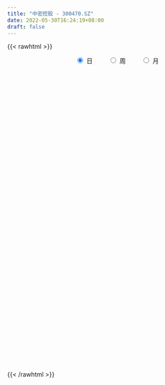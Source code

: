 ```yaml
---
title: "中密控股 - 300470.SZ"
date: 2022-05-30T16:24:19+08:00
draft: false
---
```

{{< rawhtml >}}
    <div style="text-align: center">
        <label style="padding: 1rem;"><input style="margin-right: .5rem" type="radio" name="period" value="D" checked onclick="period_change(this)">日</label>
        <label style="padding: 1rem;"><input style="margin-right: .5rem" type="radio" name="period" value="W" onclick="period_change(this)">周</label>
        <label style="padding: 1rem;"><input style="margin-right: .5rem" type="radio" name="period" value="M" onclick="period_change(this)">月</label>
    </div>
    <div id="chart" style="height: 700px;"></div> 
    <script type="text/javascript">
        const D_v = [12319.46,14598.3,10183.45,24547.43,30588.15,18350.4,11321.62,14490.49,23650.92,27905.91,30215.12,14497.65,23810.6,19532.79,20720.64,34746.2,22922.04,17080.96,23170.77,22112.84,19622.31,13923.67,10947.63,17151.89,14185.9,16342.22,10593.71,14674.34,13681.4,20448.55,8442.31,12144.27,14300.8,35880.28,27716.44,18515.0,17283.61,24173.69,13835.55,12629.35,22469.65,9393.94,11647.26,6143.04,22850.22,35530.58,28514.52,20874.01,24021.43,22826.51,31350.56,28587.39,36144.38,28325.73,22266.56,21467.06,19416.18,18096.39,31897.57,23151.47,21226.84,24908.18,19776.18,21570.26,17331.11,17395.65,20206.83,42809.29,42191.13,25029.78,32505.78,47448.92,35605.93,22120.34,27776.1,19545.5,19982.6,19398.94,26091.52,18671.44,25323.54,21518.7,10899.8,11249.0,14504.36,14903.75,19197.18,15270.56,21977.15,17904.32,20474.74,13486.64,13713.52,23457.66,14826.68,11555.33,14758.11,12384.44,11264.0,14118.76,10023.57,14765.01,19841.41,15738.3,11723.0,15095.4,10481.08,15374.7,28558.12,20412.26,17352.24,15369.0,22037.2,10933.09,51754.44,34449.0,16424.12,11173.49,17825.61,26161.66,20209.82,14142.88,12334.73,16222.95,10168.12,15781.98,19141.0,17442.54,15294.14,10669.04,15664.2,16181.8,15978.65,19242.86,20154.52,28816.16,24057.39,17959.32,19216.15,10236.22,19992.71,20065.0,19559.34,25094.68,13454.42,24221.76,25690.49,27013.53,34552.49,18154.1,17925.48,24129.65,16288.1,20753.15,28734.76,17450.78,22277.5,41669.79,28882.84,26936.43,24137.77,13737.53,18011.1,13652.67,14226.07,10983.0,15457.16,12408.0,18498.0,12738.73,12116.13,20672.35,13101.34,13758.3,10304.0,10460.0,13214.2,9187.03,16750.39,18536.43,13256.88,8964.35,11784.54,12631.34,6885.0,17981.79,15974.29,17263.45,16631.16,12585.49,9323.19,11184.19,7085.4,9756.0,11511.1,14222.45,14583.64,21564.84,13351.29,13529.13,16743.8,18393.61,17709.33,9155.39,9918.2,8219.85,12765.25,10308.0,8610.09,4632.0,4487.0,4777.62,11741.55,8438.21,10384.89,10762.08,6473.31,12900.51,17302.22,7329.67,10870.36,7369.56,5544.0,11772.99,11096.68,20983.53,17051.2,22080.9,19260.42,18640.77,14034.05,12787.53,18312.67,10666.44,6706.84,9614.95,11458.7,7959.83,6663.16,14801.4,4484.0,6543.46,9180.67,13605.36,12327.09,15031.97,9883.1,6765.18,7122.99,9831.44]
const D_histogram = [0.0,-0.0177796011,-0.0285891279,0.0418193024,0.179666878,0.2219538926,0.2302066975,0.160272314,0.1062420712,0.1187601867,0.1510985225,0.1391986369,0.1233753049,0.1475629438,0.094245713,0.1448058871,0.1952589306,0.2127074389,0.2709430234,0.2297618204,0.2327045816,0.1533756666,0.0713829987,0.0902949833,0.0707484126,-0.0019639245,-0.0748272316,-0.1457095324,-0.1947097153,-0.2646345789,-0.3191551822,-0.3081047298,-0.3298611501,-0.1424588949,-0.0900062859,-0.0985167684,-0.0494787433,0.0459352219,0.0593729527,0.0499459422,-0.0410786263,-0.1081822483,-0.1699301419,-0.1851299854,-0.1010125863,-0.2160095938,-0.2374123472,-0.2182724328,-0.2029449672,-0.2445930234,-0.2317812964,-0.2934685965,-0.1713951123,-0.0448135468,-0.0125609617,0.0259144882,0.0655761215,0.1535304198,0.2897673473,0.3897524374,0.3294214825,0.3005692241,0.235476907,0.1639472799,0.1772745734,0.1124978232,0.1340088346,0.3332528884,0.521011405,0.5399312207,0.5509975213,0.5923196872,0.4825253482,0.4058380306,0.2304667269,0.088064032,-0.0557664342,-0.0696567748,-0.0497176702,-0.1033188146,-0.2414496989,-0.3456369215,-0.4057068791,-0.458940224,-0.4389578981,-0.4816224692,-0.5595804628,-0.4947534463,-0.5341552394,-0.5832721917,-0.6224488745,-0.5957632513,-0.6120767665,-0.6148004821,-0.539177438,-0.4344143224,-0.4211876574,-0.4018881709,-0.3693054344,-0.3222433903,-0.2174226545,-0.073741096,0.0971445456,0.1718788677,0.2203285604,0.3054211145,0.3847113598,0.410659105,0.462141563,0.3790959478,0.3454081289,0.251099924,0.243144728,0.2521625286,0.385643012,0.405463196,0.4012197681,0.3722672479,0.3846563582,0.4590838558,0.4678922999,0.3817133337,0.3513266526,0.334365488,0.2889319779,0.2950224419,0.3049738515,0.2459290302,0.1755295385,0.1159816125,0.0699215525,0.0256361318,-0.0369719,-0.1625810975,-0.2396745751,-0.3934526169,-0.553789992,-0.5483889445,-0.4483503333,-0.3602255859,-0.2897486016,-0.3118627443,-0.3550414383,-0.2513588222,-0.207907502,-0.1587013766,-0.0366302212,0.0935249841,0.2472380675,0.3043489343,0.3514688988,0.3290669801,0.299252319,0.2503561326,0.2533957562,0.1689118257,0.0585025192,0.1870252539,0.2201024346,0.197502339,0.0801126114,0.0694640855,0.0048652064,-0.0091249847,0.0042541429,-0.0271881801,-0.0345975396,-0.0985901978,-0.2627537636,-0.3215919365,-0.399303379,-0.511940138,-0.6362051053,-0.6391788086,-0.5447333175,-0.4848342299,-0.3931017649,-0.3140475135,-0.2993367584,-0.2695228057,-0.2362964742,-0.1561858235,-0.046065307,0.0491173326,0.0979267889,0.0976577957,0.1787379888,0.2085075124,0.3087416727,0.3814513834,0.355008961,0.3078402256,0.2322209024,0.174751122,0.052137588,-0.0896817776,-0.1695298074,-0.2570173773,-0.2560528492,-0.3063289009,-0.4498436565,-0.5117856725,-0.4620263658,-0.3891207887,-0.31102429,-0.2343356357,-0.0854342421,0.0002858535,0.0189365359,0.0072920826,0.0180963312,0.0595941388,0.0216541914,0.0290375078,0.0203411518,-0.0446110101,-0.0506955616,-0.1694200376,-0.2174798896,-0.2667348913,-0.196124517,-0.1410695515,-0.0893944884,-0.083824508,-0.0932133488,-0.1087207518,-0.1467859066,-0.2177196591,-0.2839802911,-0.1855615319,-0.1118293534,0.0149334337,0.1956972233,0.2612633179,0.301647305,0.3649246059,0.4001115565,0.4487588883,0.4792955814,0.4147392485,0.3721532274,0.3479128723,0.2852330265,0.298098579,0.335900834,0.2583121841,0.226749125,0.2034737893,0.1899784717,0.2154345359]
const D_fast = [0.0,-0.0222245014,-0.0401813102,0.0406819457,0.2234462408,0.3212217286,0.3870262078,0.3571599029,0.3296901779,0.37189834,0.4420113065,0.4649110801,0.4799315743,0.5410099491,0.5112541466,0.5980157925,0.6972835687,0.7679089367,0.8938802771,0.9101395292,0.9712584358,0.9302734374,0.8661265191,0.9076122496,0.9057527821,0.8325494638,0.7409793488,0.633669665,0.5359920533,0.3999085449,0.2655991461,0.199623416,0.0954017082,0.2471892396,0.2771402772,0.2440006026,0.2806689418,0.3875667126,0.4158476815,0.4189071565,0.3176129315,0.2234637474,0.1192333183,0.0577509785,0.116615231,-0.0523841749,-0.1331400152,-0.1685682089,-0.2039769852,-0.3067732972,-0.3519068944,-0.4869613435,-0.4077366374,-0.2923584586,-0.2632461139,-0.218292042,-0.1622363783,-0.0358994751,0.1727792892,0.3702024888,0.3922269045,0.4385169521,0.4322938617,0.4017510546,0.4593969914,0.422744697,0.477757917,0.760315193,1.0783265608,1.2322291816,1.3810448626,1.5704469503,1.5812839484,1.6060561384,1.4883015164,1.3679148295,1.2101427548,1.1788382205,1.1863479075,1.1069170595,0.9084237504,0.7178272975,0.5563306202,0.3883622192,0.2986050706,0.1355348822,-0.0823182271,-0.1411795722,-0.3141201751,-0.5090551754,-0.7038440768,-0.8260992664,-0.9954319732,-1.1518558093,-1.2110271247,-1.2148675897,-1.3069378391,-1.3881103953,-1.4478540174,-1.4813528209,-1.4308877487,-1.3056414642,-1.1104696862,-0.9927656472,-0.8892338144,-0.7277859817,-0.5523178964,-0.423705375,-0.2566875263,-0.2449591545,-0.1922949412,-0.2238281651,-0.170997179,-0.0989387464,0.13095249,0.2521384731,0.3481999872,0.412314279,0.5208674788,0.7100659404,0.8358474595,0.8450968267,0.9025418087,0.9691720161,0.9959715004,1.075817575,1.1620124474,1.1644498836,1.1379327766,1.1073802537,1.0788005819,1.0409241942,0.9690731873,0.8028187155,0.665806594,0.4136653981,0.114880525,-0.0168156637,-0.0288646358,-0.0307962848,-0.032756451,-0.1328362798,-0.2647753333,-0.2239324228,-0.232457978,-0.2229271968,-0.1100135967,0.0435228546,0.2590454548,0.3922435552,0.5272307444,0.5870955707,0.6320939894,0.6457868361,0.7121753987,0.6699194248,0.574135748,0.7494147961,0.8375175855,0.8642930747,0.7669314999,0.7736489954,0.7102664179,0.6939949806,0.7084376439,0.6701982759,0.6541395315,0.5654993239,0.3356473172,0.1964111601,0.0188738728,-0.2217479206,-0.5050641642,-0.6678325697,-0.709570408,-0.7708798778,-0.7774228541,-0.7768804811,-0.8370039155,-0.8745706643,-0.9004184513,-0.8593542565,-0.7607500668,-0.653288094,-0.5799969405,-0.5558514847,-0.4300867945,-0.3481903928,-0.1707708143,-0.0026982578,0.0596115601,0.0894028811,0.0718387835,0.0580567836,-0.0515223535,-0.2157621634,-0.3379926451,-0.4897345592,-0.5527832435,-0.6796415204,-0.9356171901,-1.1255056243,-1.1912529089,-1.215627529,-1.2152871028,-1.1971823574,-1.0696395244,-0.9838479655,-0.960463149,-0.9702845817,-0.9549562503,-0.898559908,-0.9310863076,-0.9164436142,-0.9200546823,-0.9961595967,-1.0149180386,-1.175997524,-1.2784273484,-1.394366073,-1.3727868278,-1.3529992503,-1.3236728092,-1.3390589558,-1.3717511339,-1.4144387248,-1.4892003562,-1.6145640235,-1.7518197283,-1.699791352,-1.6540165119,-1.5235203663,-1.2938322709,-1.1629503469,-1.0471545336,-0.8926460811,-0.7574312414,-0.5965941876,-0.4462335991,-0.4071051198,-0.3566528341,-0.2939149712,-0.2852865603,-0.1978963631,-0.0761188996,-0.0891295035,-0.0640052813,-0.0364121696,-0.0024128694,0.0769018288]
const D_slow = [0.0,-0.0044449003,-0.0115921823,-0.0011373567,0.0437793628,0.099267836,0.1568195103,0.1968875888,0.2234481066,0.2531381533,0.290912784,0.3257124432,0.3565562694,0.3934470054,0.4170084336,0.4532099054,0.502024638,0.5552014978,0.6229372536,0.6803777087,0.7385538541,0.7768977708,0.7947435205,0.8173172663,0.8350043695,0.8345133883,0.8158065804,0.7793791973,0.7307017685,0.6645431238,0.5847543282,0.5077281458,0.4252628583,0.3896481346,0.3671465631,0.342517371,0.3301476851,0.3416314906,0.3564747288,0.3689612143,0.3586915578,0.3316459957,0.2891634602,0.2428809639,0.2176278173,0.1636254188,0.104272332,0.0497042238,-0.001032018,-0.0621802738,-0.1201255979,-0.193492747,-0.2363415251,-0.2475449118,-0.2506851522,-0.2442065302,-0.2278124998,-0.1894298949,-0.116988058,-0.0195499487,0.062805422,0.137947728,0.1968169547,0.2378037747,0.282122418,0.3102468738,0.3437490825,0.4270623046,0.5573151558,0.692297961,0.8300473413,0.9781272631,1.0987586002,1.2002181078,1.2578347895,1.2798507975,1.265909189,1.2484949953,1.2360655777,1.2102358741,1.1498734494,1.063464219,0.9620374992,0.8473024432,0.7375629687,0.6171573514,0.4772622357,0.3535738741,0.2200350643,0.0742170163,-0.0813952023,-0.2303360151,-0.3833552067,-0.5370553272,-0.6718496867,-0.7804532673,-0.8857501817,-0.9862222244,-1.078548583,-1.1591094306,-1.2134650942,-1.2319003682,-1.2076142318,-1.1646445149,-1.1095623748,-1.0332070962,-0.9370292562,-0.83436448,-0.7188290892,-0.6240551023,-0.5377030701,-0.4749280891,-0.4141419071,-0.3511012749,-0.2546905219,-0.1533247229,-0.0530197809,0.0400470311,0.1362111206,0.2509820846,0.3679551595,0.463383493,0.5512151561,0.6348065281,0.7070395226,0.7807951331,0.8570385959,0.9185208535,0.9624032381,0.9913986412,1.0088790293,1.0152880623,1.0060450873,0.9653998129,0.9054811692,0.8071180149,0.6686705169,0.5315732808,0.4194856975,0.329429301,0.2569921506,0.1790264645,0.090266105,0.0274263994,-0.0245504761,-0.0642258202,-0.0733833755,-0.0500021295,0.0118073874,0.0878946209,0.1757618456,0.2580285906,0.3328416704,0.3954307035,0.4587796426,0.501007599,0.5156332288,0.5623895423,0.6174151509,0.6667907357,0.6868188885,0.7041849099,0.7054012115,0.7031199653,0.704183501,0.697386456,0.6887370711,0.6640895217,0.5984010808,0.5180030966,0.4181772519,0.2901922174,0.1311409411,-0.0286537611,-0.1648370905,-0.2860456479,-0.3843210892,-0.4628329676,-0.5376671571,-0.6050478586,-0.6641219771,-0.703168433,-0.7146847598,-0.7024054266,-0.6779237294,-0.6535092805,-0.6088247833,-0.5566979052,-0.479512487,-0.3841496411,-0.2953974009,-0.2184373445,-0.1603821189,-0.1166943384,-0.1036599414,-0.1260803858,-0.1684628377,-0.232717182,-0.2967303943,-0.3733126195,-0.4857735336,-0.6137199517,-0.7292265432,-0.8265067404,-0.9042628128,-0.9628467218,-0.9842052823,-0.9841338189,-0.9793996849,-0.9775766643,-0.9730525815,-0.9581540468,-0.952740499,-0.945481122,-0.9403958341,-0.9515485866,-0.964222477,-1.0065774864,-1.0609474588,-1.1276311816,-1.1766623109,-1.2119296988,-1.2342783208,-1.2552344478,-1.278537785,-1.305717973,-1.3424144496,-1.3968443644,-1.4678394372,-1.5142298201,-1.5421871585,-1.5384538001,-1.4895294942,-1.4242136648,-1.3488018385,-1.257570687,-1.1575427979,-1.0453530758,-0.9255291805,-0.8218443684,-0.7288060615,-0.6418278434,-0.5705195868,-0.4959949421,-0.4120197336,-0.3474416876,-0.2907544063,-0.239885959,-0.1923913411,-0.1385327071]
const D_data = [['2021-05-19', 36.8716, 36.6626, 36.0456, 37.1204],['2021-05-20', 36.3939, 36.384, 36.3243, 37.011],['2021-05-21', 36.7224, 36.374, 36.2447, 36.7821],['2021-05-24', 36.4835, 37.5583, 35.9262, 37.7773],['2021-05-25', 37.8867, 39.061, 37.4389, 39.1904],['2021-05-26', 39.3496, 38.5236, 38.2948, 39.3496],['2021-05-27', 38.1853, 38.4341, 38.1853, 38.9118],['2021-05-28', 38.3147, 37.4687, 37.2697, 38.7326],['2021-05-31', 37.1702, 37.4687, 37.1702, 37.9365],['2021-06-01', 37.419, 38.3147, 37.3792, 38.7724],['2021-06-02', 38.2151, 38.8322, 37.9564, 39.4094],['2021-06-03', 38.8122, 38.4938, 38.2549, 39.061],['2021-06-04', 38.2549, 38.5236, 37.628, 39.061],['2021-06-07', 38.5635, 39.2103, 38.1156, 39.2999],['2021-06-08', 39.2302, 38.3147, 38.0261, 39.3098],['2021-06-09', 38.3445, 39.7676, 38.1952, 39.897],['2021-06-10', 39.8074, 40.2453, 39.4193, 40.8524],['2021-06-11', 40.2354, 40.2553, 39.7179, 41.1609],['2021-06-15', 40.4344, 41.2505, 39.9766, 41.5988],['2021-06-16', 41.6286, 40.3448, 39.9269, 41.6386],['2021-06-17', 40.6932, 41.0813, 39.6383, 41.0813],['2021-06-18', 40.8026, 40.106, 39.9567, 41.0017],['2021-06-21', 39.8074, 39.8373, 39.7179, 40.3647],['2021-06-22', 40.4444, 41.1111, 40.0065, 41.4495],['2021-06-23', 41.2, 40.81, 40.62, 41.59],['2021-06-24', 40.77, 40.04, 39.48, 40.92],['2021-06-25', 40.09, 39.73, 39.03, 40.16],['2021-06-28', 39.91, 39.39, 39.2, 40.11],['2021-06-29', 39.39, 39.31, 39.02, 40.28],['2021-06-30', 39.19, 38.64, 37.62, 39.21],['2021-07-01', 38.88, 38.35, 37.99, 38.96],['2021-07-02', 38.04, 38.88, 38.04, 39.37],['2021-07-05', 38.61, 38.25, 38.13, 40.06],['2021-07-06', 38.25, 41.19, 38.25, 41.25],['2021-07-07', 41.0, 40.11, 39.46, 41.0],['2021-07-08', 40.01, 39.44, 39.3, 41.13],['2021-07-09', 39.56, 40.26, 38.7, 40.66],['2021-07-12', 40.7, 41.28, 39.71, 41.63],['2021-07-13', 41.3, 40.64, 40.62, 41.9],['2021-07-14', 40.3, 40.46, 39.89, 41.37],['2021-07-15', 40.86, 39.22, 38.48, 40.86],['2021-07-16', 39.5, 39.08, 38.71, 39.67],['2021-07-19', 38.78, 38.73, 38.5, 39.43],['2021-07-20', 38.57, 39.0, 38.25, 39.14],['2021-07-21', 38.57, 40.35, 38.57, 41.08],['2021-07-22', 40.35, 37.67, 37.5, 40.59],['2021-07-23', 37.76, 38.31, 37.31, 39.74],['2021-07-26', 38.38, 38.64, 38.08, 39.76],['2021-07-27', 38.44, 38.52, 38.44, 40.0],['2021-07-28', 38.28, 37.55, 36.93, 38.81],['2021-07-29', 37.67, 37.95, 37.67, 39.7],['2021-07-30', 37.9, 36.65, 35.45, 38.29],['2021-08-02', 36.65, 38.9, 36.64, 39.18],['2021-08-03', 38.99, 39.51, 38.53, 39.69],['2021-08-04', 39.67, 38.7, 38.68, 39.84],['2021-08-05', 38.7, 38.94, 38.3, 39.3],['2021-08-06', 39.2, 39.17, 38.5, 39.65],['2021-08-09', 39.17, 40.18, 38.58, 40.37],['2021-08-10', 39.96, 41.55, 39.96, 41.7],['2021-08-11', 41.56, 42.0, 41.12, 42.64],['2021-08-12', 41.5, 40.39, 40.3, 41.9],['2021-08-13', 40.58, 40.81, 39.9, 41.48],['2021-08-16', 40.79, 40.34, 39.5, 40.79],['2021-08-17', 40.29, 40.08, 39.95, 41.6],['2021-08-18', 39.8, 41.16, 39.2, 41.36],['2021-08-19', 40.91, 40.2, 40.2, 41.5],['2021-08-20', 40.2, 41.31, 39.55, 41.66],['2021-08-23', 41.39, 44.38, 41.39, 45.27],['2021-08-24', 44.09, 45.7, 43.55, 46.43],['2021-08-25', 45.5, 44.66, 44.0, 45.7],['2021-08-26', 44.6, 45.19, 43.6, 45.5],['2021-08-27', 45.05, 46.3, 43.79, 47.27],['2021-08-30', 46.5, 44.8, 44.24, 46.5],['2021-08-31', 45.0, 45.23, 44.4, 45.88],['2021-09-01', 45.09, 43.74, 42.88, 45.23],['2021-09-02', 44.0, 43.6, 43.35, 44.99],['2021-09-03', 43.72, 43.0, 42.83, 43.9],['2021-09-06', 43.23, 44.33, 43.17, 44.98],['2021-09-07', 44.6, 44.9, 44.28, 46.11],['2021-09-08', 44.65, 44.0, 43.76, 45.1],['2021-09-09', 44.21, 42.45, 41.9, 44.24],['2021-09-10', 43.48, 42.14, 41.38, 43.48],['2021-09-13', 42.02, 42.09, 41.5, 42.7],['2021-09-14', 42.12, 41.65, 41.4, 42.37],['2021-09-15', 41.3, 42.23, 40.84, 42.7],['2021-09-16', 42.06, 41.11, 41.06, 42.39],['2021-09-17', 41.2, 40.0, 39.68, 42.22],['2021-09-22', 39.93, 41.39, 39.6, 41.6],['2021-09-23', 41.6, 39.78, 39.77, 41.7],['2021-09-24', 39.69, 38.99, 38.68, 40.55],['2021-09-27', 39.6, 38.39, 38.08, 40.29],['2021-09-28', 38.3, 38.67, 38.1, 39.1],['2021-09-29', 38.6, 37.63, 37.5, 39.4],['2021-09-30', 37.82, 37.19, 36.83, 38.3],['2021-10-08', 37.03, 37.82, 37.03, 38.8],['2021-10-11', 37.82, 38.18, 37.4, 39.2],['2021-10-12', 38.35, 36.89, 36.4, 38.35],['2021-10-13', 36.99, 36.59, 36.05, 37.11],['2021-10-14', 36.6, 36.44, 36.17, 36.97],['2021-10-15', 36.6, 36.4, 36.25, 37.3],['2021-10-18', 36.43, 37.15, 36.43, 37.28],['2021-10-19', 37.15, 38.02, 36.9, 38.33],['2021-10-20', 38.3, 39.05, 37.67, 39.35],['2021-10-21', 38.72, 38.45, 38.01, 38.98],['2021-10-22', 38.27, 38.45, 38.0, 38.86],['2021-10-25', 38.18, 39.33, 38.07, 39.85],['2021-10-26', 39.72, 39.84, 39.06, 40.0],['2021-10-27', 39.23, 39.65, 38.77, 39.85],['2021-10-28', 39.6, 40.42, 38.71, 40.62],['2021-10-29', 40.38, 38.89, 38.4, 40.39],['2021-11-01', 38.74, 39.4, 38.33, 39.6],['2021-11-02', 39.15, 38.46, 37.74, 39.8],['2021-11-03', 38.42, 39.4, 38.2, 40.3],['2021-11-04', 40.0, 39.76, 39.41, 40.13],['2021-11-05', 39.76, 41.92, 39.61, 42.5],['2021-11-08', 40.29, 41.2, 39.1, 41.7],['2021-11-09', 41.2, 41.25, 40.35, 41.58],['2021-11-10', 41.13, 41.16, 40.51, 41.3],['2021-11-11', 40.8, 41.95, 40.56, 41.99],['2021-11-12', 41.95, 43.33, 41.3, 43.94],['2021-11-15', 43.28, 43.15, 42.7, 43.88],['2021-11-16', 42.93, 42.15, 42.05, 43.58],['2021-11-17', 42.36, 42.9, 42.04, 43.16],['2021-11-18', 42.98, 43.3, 42.5, 43.33],['2021-11-19', 43.01, 43.12, 42.9, 43.58],['2021-11-22', 43.43, 44.0, 43.4, 44.7],['2021-11-23', 44.5, 44.45, 43.8, 45.38],['2021-11-24', 44.06, 43.8, 43.38, 44.92],['2021-11-25', 43.81, 43.61, 43.13, 44.3],['2021-11-26', 43.68, 43.65, 43.34, 44.2],['2021-11-29', 43.51, 43.75, 43.23, 43.86],['2021-11-30', 43.91, 43.71, 43.53, 44.53],['2021-12-01', 43.74, 43.33, 43.07, 43.96],['2021-12-02', 43.2, 42.09, 41.89, 43.95],['2021-12-03', 42.3, 42.12, 41.31, 43.2],['2021-12-06', 42.38, 40.4, 40.1, 42.38],['2021-12-07', 40.4, 39.19, 38.9, 40.7],['2021-12-08', 39.39, 40.49, 39.34, 40.7],['2021-12-09', 40.51, 41.63, 40.33, 41.8],['2021-12-10', 41.4, 41.72, 40.95, 41.75],['2021-12-13', 41.73, 41.71, 41.4, 42.49],['2021-12-14', 41.66, 40.47, 40.36, 41.7],['2021-12-15', 40.49, 39.78, 39.65, 41.31],['2021-12-16', 40.5, 41.55, 40.23, 41.58],['2021-12-17', 41.6, 41.01, 40.9, 41.88],['2021-12-20', 40.66, 41.18, 40.56, 41.89],['2021-12-21', 40.95, 42.47, 40.45, 43.55],['2021-12-22', 42.5, 43.27, 41.95, 43.55],['2021-12-23', 43.32, 44.47, 42.68, 44.83],['2021-12-24', 44.38, 44.06, 43.29, 44.78],['2021-12-27', 43.85, 44.5, 43.6, 45.29],['2021-12-28', 44.53, 44.0, 43.63, 44.7],['2021-12-29', 43.87, 44.06, 43.8, 44.6],['2021-12-30', 44.0, 43.88, 43.5, 44.46],['2021-12-31', 43.9, 44.67, 43.32, 45.43],['2022-01-04', 44.87, 43.59, 43.09, 44.87],['2022-01-05', 43.58, 42.9, 42.1, 43.58],['2022-01-06', 42.88, 46.12, 42.66, 46.34],['2022-01-07', 45.99, 45.61, 45.08, 46.3],['2022-01-10', 45.61, 45.2, 44.32, 46.06],['2022-01-11', 45.47, 43.84, 43.6, 46.11],['2022-01-12', 43.7, 44.99, 43.38, 45.19],['2022-01-13', 44.9, 44.24, 43.2, 45.08],['2022-01-14', 44.1, 44.76, 43.41, 44.94],['2022-01-17', 44.5, 45.2, 44.07, 45.67],['2022-01-18', 45.15, 44.68, 44.12, 45.49],['2022-01-19', 44.26, 44.95, 43.2, 45.45],['2022-01-20', 44.9, 44.09, 43.98, 45.2],['2022-01-21', 44.09, 42.16, 41.8, 44.09],['2022-01-24', 42.13, 42.72, 41.73, 43.19],['2022-01-25', 42.7, 41.89, 41.5, 43.25],['2022-01-26', 41.9, 40.62, 40.15, 42.0],['2022-01-27', 40.53, 39.4, 39.3, 41.03],['2022-01-28', 39.56, 40.07, 39.4, 40.9],['2022-02-07', 40.5, 41.05, 40.5, 41.47],['2022-02-08', 41.09, 40.59, 39.33, 41.1],['2022-02-09', 40.67, 41.0, 40.3, 41.7],['2022-02-10', 41.2, 40.96, 40.65, 41.5],['2022-02-11', 40.96, 40.09, 39.95, 41.3],['2022-02-14', 39.8, 40.09, 39.61, 41.73],['2022-02-15', 40.09, 40.01, 39.49, 40.3],['2022-02-16', 40.2, 40.65, 39.88, 41.02],['2022-02-17', 40.9, 41.36, 40.62, 41.49],['2022-02-18', 41.02, 41.63, 40.86, 41.68],['2022-02-21', 41.6, 41.4, 41.2, 42.2],['2022-02-22', 41.15, 40.9, 40.6, 41.69],['2022-02-23', 41.08, 42.16, 41.0, 42.5],['2022-02-24', 41.86, 41.89, 41.41, 43.23],['2022-02-25', 42.03, 43.26, 42.03, 43.49],['2022-02-28', 43.1, 43.6, 42.82, 44.35],['2022-03-01', 43.52, 42.73, 42.5, 43.78],['2022-03-02', 42.44, 42.5, 41.65, 42.8],['2022-03-03', 42.5, 42.0, 41.91, 42.79],['2022-03-04', 41.75, 42.01, 41.5, 42.16],['2022-03-07', 41.85, 40.78, 40.63, 41.85],['2022-03-08', 40.57, 39.79, 39.7, 41.11],['2022-03-09', 39.78, 39.84, 38.64, 40.6],['2022-03-10', 40.62, 39.09, 38.85, 40.8],['2022-03-11', 38.95, 39.72, 38.12, 39.89],['2022-03-14', 39.5, 38.67, 38.67, 39.73],['2022-03-15', 38.54, 36.61, 36.52, 38.82],['2022-03-16', 37.15, 36.61, 35.33, 37.38],['2022-03-17', 36.99, 37.49, 36.95, 37.88],['2022-03-18', 37.56, 37.66, 37.09, 37.93],['2022-03-21', 37.67, 37.73, 37.2, 37.96],['2022-03-22', 37.69, 37.78, 37.2, 38.33],['2022-03-23', 38.08, 39.03, 37.83, 39.06],['2022-03-24', 38.8, 38.7, 38.41, 39.18],['2022-03-25', 38.8, 38.01, 37.91, 38.97],['2022-03-28', 37.5, 37.52, 37.02, 37.94],['2022-03-29', 37.8, 37.67, 37.39, 38.08],['2022-03-30', 37.76, 38.09, 37.66, 38.25],['2022-03-31', 37.85, 37.0, 36.68, 38.0],['2022-04-01', 36.6, 37.37, 36.33, 37.49],['2022-04-06', 37.36, 37.05, 36.6, 37.36],['2022-04-07', 36.93, 36.0, 36.0, 37.3],['2022-04-08', 35.89, 36.37, 35.64, 36.43],['2022-04-11', 35.96, 34.39, 34.39, 36.02],['2022-04-12', 34.39, 34.52, 33.0, 35.21],['2022-04-13', 34.34, 33.89, 33.64, 34.47],['2022-04-14', 34.1, 35.1, 33.72, 35.55],['2022-04-15', 34.73, 34.94, 34.14, 35.46],['2022-04-18', 34.4, 34.92, 34.2, 35.3],['2022-04-19', 34.58, 34.25, 33.77, 35.27],['2022-04-20', 34.47, 33.8, 33.43, 34.47],['2022-04-21', 34.65, 33.39, 33.0, 35.18],['2022-04-22', 32.54, 32.67, 31.25, 33.1],['2022-04-25', 32.33, 31.62, 30.2, 32.33],['2022-04-26', 31.96, 30.9, 30.66, 31.97],['2022-04-27', 30.11, 32.65, 30.11, 32.66],['2022-04-28', 32.9, 32.47, 31.72, 33.09],['2022-04-29', 32.8, 33.42, 32.21, 33.75],['2022-05-05', 33.48, 34.8, 33.2, 35.34],['2022-05-06', 34.48, 34.0, 33.75, 34.48],['2022-05-09', 33.85, 34.0, 33.61, 34.48],['2022-05-10', 33.55, 34.65, 33.41, 34.87],['2022-05-11', 35.0, 34.7, 34.66, 35.45],['2022-05-12', 34.56, 35.28, 34.51, 35.4],['2022-05-13', 35.44, 35.5, 35.18, 35.8],['2022-05-16', 35.98, 34.45, 34.32, 35.98],['2022-05-17', 34.45, 34.64, 34.09, 34.8],['2022-05-18', 34.65, 34.88, 34.32, 35.1],['2022-05-19', 34.3, 34.33, 33.63, 34.48],['2022-05-20', 34.38, 35.3, 34.38, 35.48],['2022-05-23', 35.3, 35.94, 35.0, 36.05],['2022-05-24', 35.76, 34.57, 34.5, 36.43],['2022-05-25', 34.57, 35.0, 34.5, 35.26],['2022-05-26', 34.88, 35.09, 34.38, 35.4],['2022-05-27', 35.02, 35.24, 34.9, 35.46],['2022-05-30', 35.28, 35.9, 35.01, 36.22]]
const W_v = [34057.69,19050.96,15634.46,26593.75,29120.71,17822.25,32783.72,45128.56,38305.95,38313.58,47152.56,37578.89,33347.15,24072.92,35874.58,29178.42,31173.62,37833.86,17857.67,22603.62,23161.89,18754.68,20573.05,43007.35,51675.38,31182.64,39242.26,26277.21,34623.25,18951.27,6892.56,28747.27,17537.48,35991.56,45681.52,38718.84,28130.2,71849.28,97784.38,52674.6,20842.53,52889.81,45192.82,54917.03,54197.3,42943.73,41657.16,36435.51,37067.68,48099.94,77024.83,65041.72,73529.05,44609.14,35079.65,17756.8,64841.55,48479.33,47652.21,45907.41,43091.37,66883.57,87676.83,81091.95,63427.03,47682.89,37934.52,34999.7,38234.79,65039.87,52178.3,43976.49,47447.38,58050.93,24220.02,53081.28,39811.46,56683.21,83188.51,75651.04,71555.54,142301.42,174553.01,169098.84,198718.24,186715.57,172861.76,317234.2,227826.85,161428.49,66674.91,187905.17,129588.7,61806.98,113212.07,65939.26,58124.63,67897.31,69606.1,77650.1,95883.62,59165.28,50009.78,60873.46,71650.75,51157.93,178119.11,181738.01,154244.53,191631.05,119826.25,100903.86,15538.31,119675.78,102128.94,63961.94,68617.15,85962.72,65854.05,56022.44,42257.45,67766.83,74509.36,93702.28,109924.28,106574.44,109448.23,58359.94,61734.1,108395.79,71220.33,161023.06,183095.03,131766.68,160900.63,96533.95,63182.62,41751.62,47507.0,65559.6,100439.3,64714.11,36580.19,45598.73,65882.18,70875.57,97207.87,65720.61,46162.2,49619.53,166264.36,151175.94,154247.26,167283.71,122694.27,179519.38,144749.64,80437.71,138690.21,159726.89,133191.66,79530.65,116891.25,70240.67,27039.95,126651.24,88054.0,114849.13,112278.3,92611.96,82528.6,130013.87,90385.27,102264.79,87752.94,175760.5,152173.78,178225.28,217758.06,220734.37,114457.88,149489.4,72486.87,56936.35,119236.27,85430.49,95349.19,65160.36,53677.01,81540.26,64055.45,127883.17,88673.63,93466.13,60870.17,101797.94,63633.58,99298.09,120080.2,115002.63,78829.59,69221.35,69390.87,113696.13,82502.18,104685.62,127659.9,127619.91,119280.45,96280.03,189984.9,125030.47,111004.14,70754.09,55152.03,71132.56,14826.68,64080.64,72091.29,89921.56,117445.97,106033.88,73078.5,78328.7,87222.03,100285.24,98166.15,129632.37,107831.14,110280.91,96475.5,71572.23,72386.85,59915.62,65173.54,74735.69,49934.27,75233.32,75531.26,49821.39,34076.38,27620.28,55772.32,66448.4,86803.67,28979.11,42403.48,48614.89,51130.33,9831.44]
const W_histogram = [0.0,0.0013848433,-0.0016328304,0.0187257857,0.0398117084,0.0608530074,0.1155967009,0.1997609229,0.221663509,0.2773380089,0.3066462975,0.364992888,0.3344436802,0.3189660249,0.2808169096,0.2381266233,0.2008711586,0.1286886978,0.0412195908,-0.0274462292,-0.0692282567,-0.0668847961,-0.0652472173,0.0260511375,0.1132888656,0.1308130236,0.1158952432,0.0146697264,-0.1668919964,-0.2178327391,-0.2391487768,-0.2000545318,-0.1440902819,-0.0953908438,-0.1425868345,-0.0642323942,0.0012382829,0.1126857148,0.1564600549,0.2576771981,0.2823402658,0.3360459282,0.4081772028,0.3590190115,0.2172372676,0.1663261011,0.0333683011,-0.0440420644,-0.0061201794,0.0091397928,0.1124468415,0.1475757411,0.0636315206,-0.0346325232,-0.0941648197,-0.176220562,-0.0977758941,-0.0671243625,-0.0504666165,-0.1081066541,-0.1411451258,-0.2303174766,-0.368351218,-0.5934863958,-0.6808093786,-0.6010477083,-0.4970827129,-0.3503047209,-0.3239807803,-0.3437066038,-0.2676418508,-0.2652751922,-0.3104967591,-0.2953563185,-0.3145783207,-0.3172564764,-0.3080827534,-0.1715436655,-0.0452996889,0.0717357012,0.14285175,0.2193723806,0.2703206195,0.2737526468,0.4039091243,0.5562406803,0.7069509944,0.9248441468,0.8729939233,0.6527957405,0.4273865576,0.1700758352,-0.0790936964,-0.1977268852,-0.3394388559,-0.4936806289,-0.5274812721,-0.4422168286,-0.3267063828,-0.1767188619,-0.2013542434,-0.179640064,-0.0967759286,-0.0434740982,-0.0865225854,-0.0505103308,0.0812738496,0.1542349408,0.2246645457,0.3650677025,0.4041329365,0.3142095391,0.2528758965,0.2373468818,0.1800968258,0.0778128509,-0.0557135379,-0.1581334729,-0.2586906915,-0.3256967905,-0.3604818184,-0.2903439243,-0.2016510994,-0.1168905318,-0.0097216981,0.1122079598,0.2001233422,0.192201681,0.1551272209,0.0931633379,0.0217941321,0.1647739494,0.142547776,0.2209050939,0.0161429512,-0.1186250384,-0.1680955217,-0.2179435984,-0.300273473,-0.3701886099,-0.3994020041,-0.3255300665,-0.2394184896,-0.227263487,-0.1574062838,-0.0256486914,0.1765723337,0.2951561806,0.3664265035,0.4614231785,0.8369951245,0.96290291,1.2074239694,1.2757299677,1.2251912716,1.4099567527,1.3685649367,1.2352843234,1.3102397225,1.3062022773,1.0295066596,0.8322337086,0.6480923304,0.725512985,0.6766324908,0.3152578723,-0.0014670045,-0.3593451163,-0.4325567847,-0.5060672631,-0.5074368059,-0.6954427166,-0.9172250888,-0.9686268508,-1.0207499002,-0.6846645711,-0.3385252112,-0.2295446469,-0.1111867084,-0.2005777569,-0.3820194026,-0.2741617594,0.1446299931,0.3987877621,0.1125467574,-0.0810297831,-0.3948196164,-0.5602020871,-0.6397606864,-0.6770519965,-0.9021881918,-1.2032642679,-1.3327188129,-1.3860578151,-1.4619512808,-1.3693765447,-1.2523365936,-1.0406761254,-0.7809729733,-0.4597998759,-0.2359280808,-0.0987083229,-0.0530182661,0.0753418287,0.0852441148,0.0463512007,-0.0779901333,0.0175648868,0.1897379513,0.3277235373,0.722842004,0.7277176797,0.6417976272,0.420323246,0.1966520493,-0.0675350194,-0.1880366799,-0.3425598514,-0.2880786301,-0.2075433494,0.0508611009,0.3037039746,0.4357297003,0.5313405266,0.4664397021,0.3753863424,0.2520751909,0.3543895403,0.4362352701,0.521026738,0.4877984849,0.2695469341,-0.0212998718,-0.2076974896,-0.2213808751,-0.1198448587,-0.1349359601,-0.2883984031,-0.5052091865,-0.5954078592,-0.6633425824,-0.7352239102,-0.8315766266,-0.9899280729,-0.9838524866,-0.883642318,-0.6689573491,-0.5007412735,-0.3603934009,-0.1980999181]
const W_fast = [0.0,0.0017310541,-0.0016948272,0.0233452354,0.0543840851,0.090638636,0.1742815047,0.3083859574,0.3857044208,0.5107134229,0.6166832859,0.7662780984,0.8193398107,0.8836036615,0.9156587736,0.9325001432,0.9454624682,0.9054521818,0.8282879725,0.7527605952,0.6936715036,0.6792937651,0.6646195396,0.7624306787,0.8779906233,0.9282180372,0.9422740676,0.8447159823,0.6214312605,0.516032333,0.4349291011,0.4240097131,0.4439513925,0.4688031197,0.3859604203,0.4482567622,0.5140370099,0.6536558705,0.7365452244,0.9021816671,0.9974298013,1.1351469457,1.309322521,1.3499190826,1.2624466556,1.2531170144,1.1285012896,1.040080408,1.0764722482,1.0940171686,1.2254359277,1.2974587625,1.2294224222,1.1225002476,1.0394267462,0.9133158633,0.9673165578,0.9811869987,0.9852280905,0.9005613894,0.8322366362,0.6854849164,0.4553633704,0.0818565937,-0.1756687338,-0.2461689906,-0.2664746734,-0.2072728616,-0.2619441161,-0.3675965905,-0.3584423002,-0.4223944397,-0.5452401964,-0.6039388354,-0.7018054177,-0.7837976926,-0.8516446579,-0.7579914864,-0.643072432,-0.5081031166,-0.4012741304,-0.2699104046,-0.1513820108,-0.0795118218,0.1516219367,0.4430136628,0.7704617256,1.2195659146,1.3859641719,1.3289649243,1.2104023807,0.9956106172,0.7266676615,0.5586027513,0.3320310667,0.0543691365,-0.1113018247,-0.1365915883,-0.1027577383,0.0030500671,-0.0719238752,-0.0951197118,-0.0364495586,0.0059837473,-0.0586953862,-0.0353107144,0.1167919284,0.2283117548,0.3549074962,0.5865775785,0.7266760467,0.715305034,0.7171903656,0.7609980714,0.7487722218,0.6659414597,0.5184866863,0.3765333832,0.2113034917,0.0628731951,-0.0620322874,-0.0644803744,-0.0262003243,0.0293376103,0.1340760194,0.2840576674,0.4220038853,0.4621326443,0.4638399895,0.4251669409,0.3592462682,0.5434195729,0.5568303435,0.6904139348,0.4896875298,0.3252632806,0.2337689169,0.1294349406,-0.0279633022,-0.1904255916,-0.3194894869,-0.3270000659,-0.3007431114,-0.3454039805,-0.3148983483,-0.1895529287,0.0568111798,0.2491840719,0.4120610207,0.6224134903,1.2072342173,1.5738677303,2.1202447821,2.5074832724,2.7632423941,3.3004970634,3.6012464816,3.7767869491,4.1793022789,4.5018154031,4.4824964501,4.4932819264,4.4711636308,4.7299625316,4.8502401601,4.5676800097,4.2505883817,3.8028739908,3.6215231263,3.4214958321,3.2932670878,2.931400498,2.4803118536,2.1867533789,1.8794428545,2.0443620407,2.3058700979,2.3574645005,2.4480257618,2.3084902741,2.0315437777,2.0708609811,2.5258102319,2.8796649414,2.6215606261,2.4077266398,1.9952319024,1.6897989099,1.450300139,1.2437458298,0.7930625866,0.1911704435,-0.2714638048,-0.6713172607,-1.1126985466,-1.3624679467,-1.558512144,-1.6070207071,-1.5425607984,-1.33633767,-1.171447895,-1.0589052178,-1.0264697275,-0.8792741756,-0.8480608608,-0.8753659747,-1.019204842,-0.9192586002,-0.6996510479,-0.4797345775,0.0960943902,0.2828994858,0.35742884,0.2410352704,0.066527086,-0.2145437376,-0.3820545681,-0.6222177024,-0.6397561386,-0.6111066953,-0.3399869697,-0.0112181024,0.2297400484,0.4581860064,0.5098951073,0.5126883333,0.4523959795,0.643307714,0.8342122613,1.0492604136,1.1379817819,0.9871169646,0.6909451907,0.4526232005,0.3835945962,0.455169398,0.4063443065,0.1807822627,-0.1623308173,-0.4013814547,-0.6351518236,-0.8908391289,-1.1950860019,-1.6009194665,-1.8408070019,-1.9615074127,-1.9140617812,-1.8710310239,-1.8207815016,-1.7080129983]
const W_slow = [0.0,0.0003462108,-0.0000619968,0.0046194497,0.0145723768,0.0297856286,0.0586848038,0.1086250345,0.1640409118,0.233375414,0.3100369884,0.4012852104,0.4848961305,0.5646376367,0.6348418641,0.6943735199,0.7445913096,0.776763484,0.7870683817,0.7802068244,0.7628997602,0.7461785612,0.7298667569,0.7363795413,0.7647017577,0.7974050136,0.8263788244,0.830046256,0.7883232569,0.7338650721,0.6740778779,0.6240642449,0.5880416745,0.5641939635,0.5285472549,0.5124891563,0.512798727,0.5409701557,0.5800851695,0.644504469,0.7150895355,0.7991010175,0.9011453182,0.9909000711,1.045209388,1.0867909133,1.0951329885,1.0841224724,1.0825924276,1.0848773758,1.1129890862,1.1498830214,1.1657909016,1.1571327708,1.1335915659,1.0895364253,1.0650924518,1.0483113612,1.0356947071,1.0086680435,0.9733817621,0.9158023929,0.8237145884,0.6753429895,0.5051406448,0.3548787178,0.2306080395,0.1430318593,0.0620366642,-0.0238899867,-0.0908004494,-0.1571192475,-0.2347434372,-0.3085825169,-0.387227097,-0.4665412162,-0.5435619045,-0.5864478209,-0.5977727431,-0.5798388178,-0.5441258803,-0.4892827852,-0.4217026303,-0.3532644686,-0.2522871875,-0.1132270175,0.0635107311,0.2947217678,0.5129702486,0.6761691838,0.7830158232,0.825534782,0.8057613579,0.7563296366,0.6714699226,0.5480497654,0.4161794473,0.3056252402,0.2239486445,0.179768929,0.1294303682,0.0845203522,0.06032637,0.0494578455,0.0278271991,0.0151996164,0.0355180788,0.074076814,0.1302429504,0.2215098761,0.3225431102,0.401095495,0.4643144691,0.5236511896,0.568675396,0.5881286087,0.5742002243,0.534666856,0.4699941832,0.3885699856,0.298449531,0.2258635499,0.1754507751,0.1462281421,0.1437977176,0.1718497075,0.2218805431,0.2699309633,0.3087127686,0.332003603,0.3374521361,0.3786456234,0.4142825674,0.4695088409,0.4735445787,0.4438883191,0.4018644386,0.347378539,0.2723101708,0.1797630183,0.0799125173,-0.0014699994,-0.0613246218,-0.1181404935,-0.1574920645,-0.1639042373,-0.1197611539,-0.0459721087,0.0456345171,0.1609903118,0.3702390929,0.6109648204,0.9128208127,1.2317533046,1.5380511225,1.8905403107,2.2326815449,2.5415026257,2.8690625564,3.1956131257,3.4529897906,3.6610482177,3.8230713004,4.0044495466,4.1736076693,4.2524221374,4.2520553863,4.1622191072,4.054079911,3.9275630952,3.8007038937,3.6268432146,3.3975369424,3.1553802297,2.9001927546,2.7290266119,2.6443953091,2.5870091473,2.5592124702,2.509068031,2.4135631804,2.3450227405,2.3811802388,2.4808771793,2.5090138687,2.4887564229,2.3900515188,2.250000997,2.0900608254,1.9207978263,1.6952507783,1.3944347114,1.0612550081,0.7147405544,0.3492527342,0.006908598,-0.3061755504,-0.5663445817,-0.7615878251,-0.8765377941,-0.9355198142,-0.960196895,-0.9734514615,-0.9546160043,-0.9333049756,-0.9217171754,-0.9412147087,-0.936823487,-0.8893889992,-0.8074581149,-0.6267476139,-0.4448181939,-0.2843687871,-0.1792879756,-0.1301249633,-0.1470087182,-0.1940178881,-0.279657851,-0.3516775085,-0.4035633459,-0.3908480706,-0.314922077,-0.2059896519,-0.0731545203,0.0434554053,0.1373019909,0.2003207886,0.2889181737,0.3979769912,0.5282336757,0.6501832969,0.7175700304,0.7122450625,0.6603206901,0.6049754713,0.5750142567,0.5412802666,0.4691806659,0.3428783692,0.1940264044,0.0281907588,-0.1556152187,-0.3635093754,-0.6109913936,-0.8569545152,-1.0778650947,-1.245104432,-1.3702897504,-1.4603881006,-1.5099130802]
const W_data = [['2017-07-21', 18.8845, 17.7287, 17.148, 18.9388],['2017-07-28', 17.4627, 17.7504, 17.3814, 18.0868],['2017-08-04', 17.8318, 17.6907, 17.5007, 17.9891],['2017-08-11', 17.7992, 18.038, 17.555, 18.4829],['2017-08-18', 18.1411, 18.1845, 18.0217, 18.6729],['2017-08-25', 18.3256, 18.3419, 18.0108, 18.4124],['2017-09-01', 18.4341, 19.0473, 18.1953, 19.1558],['2017-09-08', 19.2589, 19.9318, 18.8845, 20.2791],['2017-09-15', 19.8342, 19.628, 19.3458, 19.9536],['2017-09-22', 19.7311, 20.4908, 19.5574, 20.6644],['2017-09-29', 20.4094, 20.6644, 19.9156, 22.1133],['2017-10-13', 20.6427, 21.587, 20.6427, 21.7118],['2017-10-20', 21.6901, 20.8924, 20.3605, 21.7063],['2017-10-27', 20.8815, 21.2939, 20.7078, 21.587],['2017-11-03', 21.3048, 21.1908, 20.7567, 22.7103],['2017-11-10', 21.3048, 21.2179, 20.8381, 21.5978],['2017-11-17', 21.1908, 21.3482, 21.066, 21.6955],['2017-11-24', 21.2885, 20.8544, 20.6536, 22.3575],['2017-12-01', 20.8706, 20.4094, 19.959, 20.8706],['2017-12-08', 20.4094, 20.3388, 18.993, 20.5776],['2017-12-15', 20.5071, 20.4474, 19.4706, 20.621],['2017-12-22', 20.3768, 20.9466, 20.0784, 21.0443],['2017-12-29', 20.9846, 21.0009, 20.7187, 21.3265],['2018-01-05', 20.7892, 22.4661, 20.7892, 22.4932],['2018-01-12', 22.2816, 23.063, 22.1242, 23.1064],['2018-01-19', 23.7956, 22.6831, 22.2219, 23.7956],['2018-01-26', 22.5746, 22.4986, 22.0753, 23.2204],['2018-02-02', 22.5149, 21.2722, 20.621, 22.5475],['2018-02-09', 20.8924, 19.552, 18.7597, 21.1148],['2018-02-14', 18.9659, 20.5125, 18.8465, 20.5125],['2018-02-23', 20.7296, 20.6047, 20.4202, 20.7296],['2018-03-02', 20.7296, 21.3265, 20.5016, 21.4676],['2018-03-09', 21.4024, 21.7443, 20.9358, 21.7877],['2018-03-16', 21.7715, 21.9234, 21.3699, 22.3141],['2018-03-23', 21.9234, 20.7078, 20.3605, 22.7917],['2018-03-30', 20.6264, 22.3575, 20.2412, 22.5637],['2018-04-04', 22.3575, 22.6343, 22.1025, 23.1064],['2018-04-13', 22.7265, 23.8119, 22.7265, 24.3491],['2018-04-20', 23.801, 23.5731, 23.2258, 25.2987],['2018-04-27', 23.3343, 24.9406, 23.2258, 25.315],['2018-05-04', 24.8592, 24.6367, 24.094, 25.2879],['2018-05-11', 24.653, 25.5701, 24.653, 26.1344],['2018-05-18', 25.5049, 26.5631, 25.0708, 26.8616],['2018-05-25', 26.5631, 25.5484, 25.5375, 27.4043],['2018-06-01', 25.5863, 24.246, 24.0289, 25.9336],['2018-06-08', 24.4251, 25.1685, 24.0289, 25.722],['2018-06-15', 25.1794, 23.877, 23.3614, 25.5484],['2018-06-22', 23.6599, 24.1537, 22.5203, 24.7648],['2018-06-29', 24.1974, 25.6269, 24.1756, 25.6432],['2018-07-06', 25.5887, 25.6432, 23.8973, 26.6526],['2018-07-13', 25.5887, 27.2746, 25.2613, 27.5965],['2018-07-20', 27.4873, 27.0618, 25.9706, 27.8256],['2018-07-27', 27.0072, 25.6869, 25.6432, 28.1803],['2018-08-03', 25.676, 25.1904, 24.3338, 26.0688],['2018-08-10', 24.9339, 25.3595, 23.7009, 25.5777],['2018-08-17', 24.8357, 24.743, 24.5793, 25.3977],['2018-08-24', 24.743, 26.789, 24.4538, 28.153],['2018-08-31', 26.6253, 26.5707, 26.1888, 27.8147],['2018-09-07', 26.598, 26.6253, 26.3525, 27.8038],['2018-09-14', 26.729, 25.665, 24.9394, 26.9799],['2018-09-21', 25.3704, 25.7687, 24.3883, 25.8069],['2018-09-28', 25.3279, 24.719, 23.6092, 25.485],['2018-10-12', 24.4047, 23.3735, 21.979, 24.8957],['2018-10-19', 23.4226, 21.0165, 19.73, 23.6583],['2018-10-26', 21.4486, 21.4683, 20.6532, 22.9414],['2018-11-02', 21.6156, 23.0887, 20.663, 23.2459],['2018-11-09', 23.0789, 23.4914, 22.6664, 24.1395],['2018-11-16', 23.5601, 24.3949, 23.236, 24.5029],['2018-11-23', 24.6404, 23.0985, 22.9218, 24.6404],['2018-11-30', 23.1771, 22.2736, 21.5076, 23.5405],['2018-12-07', 22.7843, 23.3735, 22.6566, 24.0512],['2018-12-14', 23.0494, 22.4307, 22.1066, 23.4226],['2018-12-21', 22.4111, 21.4585, 21.0165, 22.7352],['2018-12-28', 21.4585, 21.8513, 20.496, 21.8513],['2019-01-04', 21.6549, 21.1147, 20.221, 21.7531],['2019-01-11', 21.3603, 20.9478, 20.7612, 21.979],['2019-01-18', 20.9478, 20.7906, 20.5942, 21.5861],['2019-01-25', 20.8987, 22.5093, 20.8299, 22.8628],['2019-02-01', 22.5486, 22.9218, 21.5272, 23.3244],['2019-02-15', 22.8923, 23.3932, 22.6861, 24.4243],['2019-02-22', 23.4226, 23.3342, 22.6861, 23.9824],['2019-03-01', 23.5208, 23.8744, 23.0887, 24.7975],['2019-03-08', 23.9529, 24.0315, 23.8744, 25.0922],['2019-03-15', 24.2574, 23.7467, 23.3637, 25.7305],['2019-03-22', 23.7074, 25.9269, 23.7074, 26.1037],['2019-03-29', 25.7305, 27.3313, 24.66, 27.7732],['2019-04-04', 27.3313, 28.6375, 27.1054, 28.8142],['2019-04-12', 28.8241, 31.1614, 28.8241, 32.3006],['2019-04-19', 31.2498, 29.0107, 28.392, 31.5248],['2019-04-26', 29.1383, 26.8599, 26.3492, 29.266],['2019-04-30', 26.7519, 26.1233, 26.0055, 27.3411],['2019-05-10', 25.3573, 24.7681, 22.9021, 25.8091],['2019-05-17', 24.4047, 23.6485, 23.403, 25.2198],['2019-05-24', 23.7173, 24.2869, 23.1575, 24.4833],['2019-05-31', 24.2869, 23.1771, 23.02, 24.719],['2019-06-06', 23.1771, 21.9691, 21.8022, 23.2753],['2019-06-14', 21.9986, 22.6271, 21.8218, 23.1869],['2019-06-21', 22.6271, 23.9213, 22.4209, 24.1983],['2019-06-28', 23.8125, 24.5743, 23.6245, 24.7029],['2019-07-05', 25.1283, 25.5537, 24.8414, 25.6823],['2019-07-12', 25.5042, 23.5751, 23.5553, 25.5438],['2019-07-19', 23.7531, 24.0104, 22.9815, 24.3269],['2019-07-26', 24.0203, 24.9601, 23.4465, 25.059],['2019-08-02', 24.8513, 24.9106, 24.4852, 25.6427],['2019-08-09', 24.9601, 23.6839, 22.7539, 25.1481],['2019-08-16', 23.674, 24.6039, 23.4465, 24.7227],['2019-08-23', 24.6138, 26.2759, 24.1983, 26.5133],['2019-08-30', 25.7416, 26.1967, 25.7416, 27.3542],['2019-09-06', 26.167, 26.721, 26.0285, 27.8488],['2019-09-12', 26.9783, 28.4325, 26.7903, 29.5801],['2019-09-20', 28.5315, 27.9972, 27.7796, 28.9569],['2019-09-27', 27.5817, 26.5825, 26.5628, 28.3534],['2019-09-30', 26.7112, 26.82, 26.3847, 27.3344],['2019-10-11', 26.5133, 27.4531, 26.3649, 28.3732],['2019-10-18', 27.5026, 26.9783, 26.5133, 28.6502],['2019-10-25', 26.9882, 26.167, 25.9197, 26.9882],['2019-11-01', 26.167, 25.2272, 25.1085, 26.721],['2019-11-08', 25.3756, 24.97, 24.2478, 25.4745],['2019-11-15', 24.9502, 24.3467, 23.7235, 24.9502],['2019-11-22', 24.3368, 24.139, 24.0697, 25.1283],['2019-11-29', 23.951, 24.04, 23.763, 24.5347],['2019-12-06', 24.0104, 25.2272, 23.5454, 25.3954],['2019-12-13', 25.247, 25.7219, 25.247, 26.2066],['2019-12-20', 25.8208, 26.0384, 25.2767, 26.7903],['2019-12-27', 26.0483, 26.8101, 24.9502, 26.8892],['2020-01-03', 26.8101, 27.6807, 26.2165, 27.8192],['2020-01-10', 27.651, 27.9775, 26.8892, 28.393],['2020-01-17', 28.1951, 27.186, 27.1366, 28.2347],['2020-01-23', 27.1662, 26.8793, 26.4935, 28.3831],['2020-02-07', 24.1884, 26.444, 24.1884, 26.8991],['2020-02-14', 26.4638, 26.0582, 25.89, 27.9676],['2020-02-21', 26.0483, 29.0657, 26.0483, 29.4515],['2020-02-28', 28.947, 27.5026, 26.8398, 30.2825],['2020-03-06', 27.562, 29.125, 27.4531, 29.8769],['2020-03-13', 28.7788, 25.3954, 24.5446, 28.7887],['2020-03-20', 25.4251, 25.3756, 23.6245, 25.7911],['2020-03-27', 24.7325, 25.89, 24.0895, 26.5034],['2020-04-03', 25.4844, 25.5141, 24.5446, 25.8208],['2020-04-10', 25.8208, 24.5842, 24.3566, 26.1868],['2020-04-17', 24.3962, 24.0895, 23.5553, 24.6732],['2020-04-24', 24.0796, 24.04, 22.7441, 24.4852],['2020-04-30', 23.9411, 25.1678, 23.674, 25.3162],['2020-05-08', 24.9304, 25.524, 24.6633, 25.89],['2020-05-15', 25.6328, 24.6633, 24.6336, 25.8208],['2020-05-22', 24.7721, 25.435, 24.4358, 26.909],['2020-05-29', 25.6229, 26.6617, 25.2767, 27.5817],['2020-06-05', 26.6914, 28.4919, 26.6122, 28.6898],['2020-06-12', 28.482, 28.4919, 27.9082, 29.5603],['2020-06-19', 28.482, 28.6799, 27.9972, 29.1349],['2020-06-24', 28.6304, 29.776, 28.4721, 30.3532],['2020-07-03', 30.0347, 35.1301, 29.358, 35.4286],['2020-07-10', 35.1201, 34.1548, 33.7368, 35.9163],['2020-07-17', 33.6273, 37.628, 33.6273, 38.1156],['2020-07-24', 38.3843, 37.419, 36.9413, 41.2007],['2020-07-31', 37.9066, 37.1801, 36.7025, 40.0264],['2020-08-07', 37.3991, 41.7978, 37.3991, 44.2161],['2020-08-14', 41.5092, 40.7628, 38.046, 43.1712],['2020-08-21', 41.0614, 40.524, 39.1108, 42.2755],['2020-08-28', 41.3102, 44.3853, 40.2553, 45.7686],['2020-09-04', 44.7635, 45.072, 41.4395, 47.3012],['2020-09-11', 45.6293, 42.3054, 39.5387, 47.8485],['2020-09-18', 42.3352, 43.2707, 42.0267, 45.1516],['2020-09-25', 43.1015, 43.5294, 42.7731, 46.8733],['2020-09-30', 43.4299, 47.6296, 42.5044, 48.3461],['2020-10-09', 48.7741, 47.2713, 46.3657, 48.9432],['2020-10-16', 47.9978, 43.2408, 41.5988, 48.1471],['2020-10-23', 43.0119, 42.6935, 40.9519, 44.3455],['2020-10-30', 42.8228, 40.8026, 40.514, 43.9773],['2020-11-06', 40.4045, 43.4697, 39.0511, 44.9028],['2020-11-13', 44.2659, 43.2607, 41.6784, 45.9577],['2020-11-20', 43.2309, 44.1066, 43.2309, 45.9875],['2020-11-27', 44.0867, 41.3002, 40.7031, 46.9131],['2020-12-04', 41.3898, 39.6183, 38.663, 41.7978],['2020-12-11', 39.5984, 40.723, 39.2601, 44.1166],['2020-12-18', 40.7131, 40.0662, 39.6084, 42.2954],['2020-12-25', 39.9468, 45.4203, 39.8074, 45.5795],['2020-12-31', 45.5397, 47.3708, 45.4999, 48.5452],['2021-01-08', 47.0723, 45.7786, 44.6639, 48.366],['2021-01-15', 46.6543, 46.7439, 45.1317, 52.1278],['2021-01-22', 46.7737, 44.455, 40.9021, 47.9381],['2021-01-29', 44.455, 42.6835, 42.1163, 45.1715],['2021-02-05', 42.385, 46.1866, 42.385, 49.9185],['2021-02-10', 46.7538, 51.7994, 45.9278, 52.2174],['2021-02-19', 53.1429, 52.1278, 49.5802, 54.5859],['2021-02-26', 52.1577, 45.8283, 44.4052, 54.2177],['2021-03-05', 46.7339, 46.0572, 45.4004, 49.6598],['2021-03-12', 47.1221, 43.3304, 41.7978, 47.749],['2021-03-19', 44.1066, 43.8379, 43.0318, 45.679],['2021-03-26', 44.0469, 44.0768, 41.8476, 45.3805],['2021-04-02', 44.0768, 44.0469, 43.5394, 46.8235],['2021-04-09', 44.0469, 40.6036, 40.5041, 44.7635],['2021-04-16', 40.4245, 37.5981, 36.4437, 40.9917],['2021-04-23', 37.4289, 37.7374, 36.6726, 38.5137],['2021-04-30', 37.8171, 37.2299, 35.9461, 38.6132],['2021-05-07', 36.8119, 35.5281, 34.8315, 37.4887],['2021-05-14', 35.1898, 36.5731, 33.7368, 36.6626],['2021-05-21', 36.8517, 36.374, 35.9461, 37.3692],['2021-05-28', 36.4835, 37.4687, 35.9262, 39.3496],['2021-06-04', 37.1702, 38.5236, 37.1702, 39.4094],['2021-06-11', 38.5635, 40.2553, 38.0261, 41.1609],['2021-06-18', 40.4344, 40.106, 39.6383, 41.6386],['2021-06-25', 39.8074, 39.73, 39.03, 41.59],['2021-07-02', 39.91, 38.88, 37.62, 40.28],['2021-07-09', 38.61, 40.26, 38.13, 41.25],['2021-07-16', 40.7, 39.08, 38.48, 41.9],['2021-07-23', 38.78, 38.31, 37.31, 41.08],['2021-07-30', 38.38, 36.65, 35.45, 40.0],['2021-08-06', 36.65, 39.17, 36.64, 39.84],['2021-08-13', 39.17, 40.81, 38.58, 42.64],['2021-08-20', 40.79, 41.31, 39.2, 41.66],['2021-08-27', 41.39, 46.3, 41.39, 47.27],['2021-09-03', 46.5, 43.0, 42.83, 46.5],['2021-09-10', 43.23, 42.14, 41.38, 46.11],['2021-09-17', 42.02, 40.0, 39.68, 42.7],['2021-09-24', 39.93, 38.99, 38.68, 41.7],['2021-09-30', 39.6, 37.19, 36.83, 40.29],['2021-10-08', 37.03, 37.82, 37.03, 38.8],['2021-10-15', 37.82, 36.4, 36.05, 39.2],['2021-10-22', 36.43, 38.45, 36.43, 39.35],['2021-10-29', 38.18, 38.89, 38.07, 40.62],['2021-11-05', 38.74, 41.92, 37.74, 42.5],['2021-11-12', 40.29, 43.33, 39.1, 43.94],['2021-11-19', 43.28, 43.12, 42.04, 43.88],['2021-11-26', 43.43, 43.65, 43.13, 45.38],['2021-12-03', 43.51, 42.12, 41.31, 44.53],['2021-12-10', 42.38, 41.72, 38.9, 42.38],['2021-12-17', 41.73, 41.01, 39.65, 42.49],['2021-12-24', 40.66, 44.06, 40.45, 44.83],['2021-12-31', 43.85, 44.67, 43.32, 45.43],['2022-01-07', 44.87, 45.61, 42.1, 46.34],['2022-01-14', 45.61, 44.76, 43.2, 46.11],['2022-01-21', 44.5, 42.16, 41.8, 45.67],['2022-01-28', 42.13, 40.07, 39.3, 43.25],['2022-02-11', 40.5, 40.09, 39.33, 41.7],['2022-02-18', 39.8, 41.63, 39.49, 41.73],['2022-02-25', 41.6, 43.26, 40.6, 43.49],['2022-03-04', 43.1, 42.01, 41.5, 44.35],['2022-03-11', 41.85, 39.72, 38.12, 41.85],['2022-03-18', 39.5, 37.66, 35.33, 39.73],['2022-03-25', 37.67, 38.01, 37.2, 39.18],['2022-04-01', 37.5, 37.37, 36.33, 38.25],['2022-04-08', 37.36, 36.37, 35.64, 37.36],['2022-04-15', 35.96, 34.94, 33.0, 36.02],['2022-04-22', 34.4, 32.67, 31.25, 35.3],['2022-04-29', 32.33, 33.42, 30.11, 33.75],['2022-05-06', 33.48, 34.0, 33.2, 35.34],['2022-05-13', 33.85, 35.5, 33.41, 35.8],['2022-05-20', 35.98, 35.3, 33.63, 35.98],['2022-05-27', 35.3, 35.24, 34.38, 36.43],['2022-06-02', 35.28, 35.9, 35.01, 36.22]]
const M_v = [138051.73,464014.9699999999,452574.01,300894.4999999999,217868.67,568838.9500000001,427213.5200000001,235543.0,129235.12,187885.18,310955.3900000001,186684.89,302213.2999999999,466414.8,311929.93,196400.45,237833.35,600426.12,243668.7500000001,146220.24,104681.3,161354.02,126168.03,109846.81,170820.71,111410.16,110441.44,176440.96,109329.48,135718.41,86962.46,182688.49,86592.48,149247.62,250438.46,218425.9,167717.67,279236.9,195225.11,203534.56,258287.24,197800.34,201653.1,235794.91,291124.16,748659.0699999998,946026.21,492512.92,261567.3,314420.21,511827.8299999999,582144.0,342030.81,262449.66,400651.0100000001,281368.45,523734.21,471079.0699999999,301276.44,218936.67,301484.69,718891.0600000001,595958.6899999999,507019.3700000001,356594.32,436512.15,589257.8599999999,731175.5900000001,398148.89,345591.03,409644.6600000001,349250.7,408287.1400000001,449130.4100000001,590891.5600000001,375347.02,240920.17,406733.05,491290.9299999999,350715.49,212410.34,263572.92,245082.88,180959.25]
const M_histogram = [0.0,-0.2254933333,-0.7291542488,-0.913952782,-0.7643516021,0.4002244966,0.7004537643,0.2870641022,-0.1271130416,0.0262417346,0.0689409585,0.0525876467,0.1804223492,0.021459293,-0.0098399287,-0.0878662695,-0.05284574,0.0626809159,0.0382905135,-0.1146106632,-0.1225544045,-0.1845650286,-0.3718104866,-0.5053659692,-0.5671605737,-0.6189096443,-0.5346075239,-0.3294435544,-0.1426798566,-0.0579564094,0.0495878885,0.1407452397,0.1760143298,0.2938277497,0.5261449972,0.6457709873,0.7432894801,0.754093952,0.8005302131,0.6706204407,0.3812807996,0.1949572657,0.0392824235,0.004273175,0.0266623943,0.2743274294,0.3355806723,0.1650908995,0.1350958152,0.1349273529,0.1973550578,0.2612030561,0.1793090001,0.038362612,0.1139322651,0.158732407,0.2118435433,0.070542654,-0.0212136865,0.0107039568,0.3221975222,0.8649317237,1.4599520938,2.1002138903,1.9378727399,1.6811346967,1.8562596616,1.5392396541,1.4266895113,1.2906152124,0.5025312287,-0.0437195082,-0.3501488676,-0.691148021,-0.3598111397,-0.6842657742,-0.7796057524,-0.525455233,-0.3107123944,-0.4860447354,-0.3767320299,-0.7403539624,-1.1869237399,-1.2726334121]
const M_fast = [0.0,-0.2818666667,-0.9678161443,-1.3811028731,-1.4225895936,-0.1579573708,0.317385338,-0.0242382986,-0.4701937028,-0.3102784929,-0.2503440295,-0.2535504295,-0.0806101398,-0.2342083727,-0.2679675766,-0.3679604848,-0.3461513902,-0.2149545054,-0.2297722794,-0.4113261219,-0.4499084643,-0.5580603456,-0.8382584252,-1.0981554002,-1.301740148,-1.5082166297,-1.5575663903,-1.4347633093,-1.2836695757,-1.2134352309,-1.0934939609,-0.9671502997,-0.8878776272,-0.6966072699,-0.3327537731,-0.0516850361,0.2316558267,0.4309837866,0.677552601,0.7152979387,0.5212784975,0.38369428,0.2378400438,0.203899089,0.2329539068,0.5492007994,0.6943492103,0.5651321624,0.5689110318,0.6024744078,0.7142408772,0.8433896395,0.8063228335,0.6749670985,0.7790198178,0.8635030615,0.9695750836,0.8459098578,0.7488500957,0.7834437282,1.1754866742,1.9344538065,2.8944622001,4.0597774692,4.3819045038,4.5454501347,5.1846400151,5.2524299211,5.4965521561,5.6831316603,5.0206804838,4.4634998699,4.0695332935,3.5557471349,3.7971312313,3.3016101532,3.011368737,3.1341554481,3.2712201881,2.9743766632,2.9895063612,2.4407959382,1.6974952256,1.2936272005]
const M_slow = [0.0,-0.0563733333,-0.2386618955,-0.467150091,-0.6582379916,-0.5581818674,-0.3830684263,-0.3113024008,-0.3430806612,-0.3365202275,-0.3192849879,-0.3061380762,-0.2610324889,-0.2556676657,-0.2581276479,-0.2800942153,-0.2933056503,-0.2776354213,-0.2680627929,-0.2967154587,-0.3273540598,-0.373495317,-0.4664479386,-0.5927894309,-0.7345795743,-0.8893069854,-1.0229588664,-1.105319755,-1.1409897191,-1.1554788215,-1.1430818494,-1.1078955394,-1.063891957,-0.9904350196,-0.8588987703,-0.6974560234,-0.5116336534,-0.3231101654,-0.1229776121,0.044677498,0.1399976979,0.1887370144,0.1985576202,0.199625914,0.2062915126,0.2748733699,0.358768538,0.4000412629,0.4338152167,0.4675470549,0.5168858194,0.5821865834,0.6270138334,0.6366044864,0.6650875527,0.7047706545,0.7577315403,0.7753672038,0.7700637822,0.7727397714,0.8532891519,1.0695220829,1.4345101063,1.9595635789,2.4440317639,2.864315438,3.3283803534,3.713190267,4.0698626448,4.3925164479,4.5181492551,4.507219378,4.4196821611,4.2468951559,4.156942371,3.9858759274,3.7909744893,3.6596106811,3.5819325825,3.4604213986,3.3662383911,3.1811499005,2.8844189656,2.5662606125]
const M_data = [['2015-06-30', 11.1046, 25.448, 11.1046, 31.4175],['2015-07-31', 26.2049, 21.9146, 15.5122, 27.9754],['2015-08-31', 21.511, 16.0438, 15.4734, 25.7325],['2015-09-30', 16.1434, 17.4617, 14.6635, 18.7371],['2015-10-30', 18.1209, 20.8034, 17.8465, 21.4222],['2015-11-30', 20.3944, 36.8607, 20.1792, 38.2867],['2015-12-31', 36.0535, 30.3764, 30.2688, 38.5934],['2016-01-29', 29.6742, 21.4707, 20.2276, 30.1289],['2016-02-29', 21.3038, 19.2321, 18.9684, 25.3612],['2016-03-31', 19.3774, 25.5495, 18.5326, 26.4213],['2016-04-29', 25.2913, 24.6859, 23.946, 30.9307],['2016-05-31', 24.7424, 24.0213, 21.0886, 26.163],['2016-06-30', 23.946, 26.1845, 22.224, 27.1477],['2016-07-29', 26.206, 22.549, 22.1174, 28.3211],['2016-08-31', 22.6029, 23.6009, 21.5888, 25.4296],['2016-09-30', 23.9785, 22.6407, 21.578, 23.9785],['2016-10-31', 22.6569, 23.8436, 22.6569, 25.0035],['2016-11-30', 23.849, 25.2246, 23.8329, 27.4849],['2016-12-30', 24.9765, 23.7196, 21.4701, 25.0466],['2017-01-26', 23.5254, 21.5564, 20.2725, 24.1565],['2017-02-28', 21.4161, 22.7971, 21.4161, 22.8457],['2017-03-31', 22.7432, 21.756, 21.3082, 23.1963],['2017-04-28', 21.756, 19.226, 18.3682, 22.3224],['2017-05-31', 19.2529, 18.6002, 16.9171, 19.6899],['2017-06-30', 18.1039, 18.4438, 17.1545, 20.8767],['2017-07-31', 18.557, 17.669, 17.148, 19.3662],['2017-08-31', 17.669, 18.8628, 17.5007, 18.8737],['2017-09-29', 18.7326, 20.6644, 18.7326, 22.1133],['2017-10-31', 20.6427, 21.1474, 20.3605, 21.7118],['2017-11-30', 21.2179, 20.3605, 19.959, 22.7103],['2017-12-29', 20.3605, 21.0009, 18.993, 21.3265],['2018-01-31', 20.7892, 21.2505, 20.7892, 23.7956],['2018-02-28', 21.2505, 20.8652, 18.7597, 21.4784],['2018-03-30', 20.6536, 22.3575, 20.2412, 22.7917],['2018-04-27', 22.3575, 24.9406, 22.1025, 25.315],['2018-05-31', 24.8592, 24.8429, 24.094, 27.4043],['2018-06-29', 24.691, 25.6269, 22.5203, 25.722],['2018-07-31', 25.5887, 25.3759, 23.8973, 28.1803],['2018-08-31', 25.2613, 26.5707, 23.7009, 28.153],['2018-09-28', 26.598, 24.719, 23.6092, 27.8038],['2018-10-31', 24.4047, 22.0183, 19.73, 24.8957],['2018-11-30', 22.2932, 22.2736, 21.5076, 24.6404],['2018-12-28', 22.7843, 21.8513, 20.496, 24.0512],['2019-01-31', 21.6549, 22.8923, 20.221, 23.0789],['2019-02-28', 22.6861, 23.619, 22.4111, 24.7975],['2019-03-29', 23.6976, 27.3313, 23.3637, 27.7732],['2019-04-30', 27.3313, 26.1233, 26.0055, 32.3006],['2019-05-31', 25.3573, 23.1771, 22.9021, 25.8091],['2019-06-28', 23.1771, 24.5743, 21.8022, 24.7029],['2019-07-31', 25.1283, 25.0392, 22.9815, 25.6823],['2019-08-30', 25.0788, 26.1967, 22.7539, 27.3542],['2019-09-30', 26.167, 26.82, 26.0285, 29.5801],['2019-10-31', 26.5133, 25.2074, 25.2074, 28.6502],['2019-11-29', 25.2569, 24.04, 23.7235, 25.7021],['2019-12-31', 24.0104, 26.7309, 23.5454, 27.2355],['2020-01-23', 26.9783, 26.8793, 26.4935, 28.393],['2020-02-28', 24.1884, 27.5026, 24.1884, 30.2825],['2020-03-31', 27.562, 25.0491, 23.6245, 29.8769],['2020-04-30', 24.7325, 25.1678, 22.7441, 26.1868],['2020-05-29', 24.9304, 26.6617, 24.4358, 27.5817],['2020-06-30', 26.6914, 31.3484, 26.6122, 31.8459],['2020-07-31', 31.3683, 37.1801, 31.3683, 41.2007],['2020-08-31', 37.3991, 42.0367, 37.3991, 45.7686],['2020-09-30', 41.8277, 47.6296, 39.5387, 48.3461],['2020-10-30', 48.7741, 40.8026, 40.514, 48.9432],['2020-11-30', 40.4045, 40.315, 39.0511, 46.9131],['2020-12-31', 39.4094, 47.3708, 38.663, 48.5452],['2021-01-29', 47.0723, 42.6835, 40.9021, 52.1278],['2021-02-26', 42.385, 45.8283, 42.385, 54.5859],['2021-03-31', 46.7339, 46.5548, 41.7978, 49.6598],['2021-04-30', 46.6543, 37.2299, 35.9461, 46.6543],['2021-05-31', 36.8119, 37.4687, 33.7368, 39.3496],['2021-06-30', 37.419, 38.64, 37.3792, 41.6386],['2021-07-30', 38.88, 36.65, 35.45, 41.9],['2021-08-31', 36.65, 45.23, 36.64, 47.27],['2021-09-30', 45.09, 37.19, 36.83, 46.11],['2021-10-29', 37.03, 38.89, 36.05, 40.62],['2021-11-30', 38.74, 43.71, 37.74, 45.38],['2021-12-31', 43.74, 44.67, 38.9, 45.43],['2022-01-28', 44.87, 40.07, 39.3, 46.34],['2022-02-28', 40.5, 43.6, 39.33, 44.35],['2022-03-31', 43.52, 37.0, 35.33, 43.78],['2022-04-29', 36.6, 33.42, 30.11, 37.49],['2022-05-31', 33.48, 35.9, 33.2, 36.43]]
        const D_a = [null,null,null,35.9262,null,null,null,null,null,null,null,null,null,null,null,null,null,null,null,41.6386,null,null,null,null,null,null,null,null,null,37.62,null,null,null,null,null,null,null,null,41.9,null,null,null,null,null,null,null,null,null,null,null,null,35.45,null,null,null,null,null,null,null,42.64,null,null,null,null,39.2,null,null,null,null,null,null,47.27,null,null,null,null,null,null,null,null,null,null,null,null,null,null,null,null,null,null,null,null,null,null,null,null,null,36.05,null,null,null,null,null,null,null,null,40.0,null,null,null,null,37.74,null,null,null,null,null,null,null,null,null,null,null,null,null,null,45.38,null,null,null,null,null,null,null,null,null,38.9,null,null,null,null,null,null,null,null,null,null,null,null,null,45.29,null,null,null,null,null,42.1,null,null,null,null,null,null,null,45.67,null,null,null,null,null,null,null,39.3,null,null,null,null,null,null,null,null,null,null,null,null,null,null,null,null,44.35,null,null,null,null,null,null,null,null,null,null,null,35.33,null,null,null,null,null,39.18,null,null,null,null,null,null,null,null,null,null,null,null,null,null,null,null,null,null,null,null,null,30.11,null,null,null,null,null,null,null,null,null,null,null,null,null,null,null,36.43,null,null,null,null]
const W_a = [null,null,null,null,null,null,null,null,null,null,null,null,null,null,null,null,null,null,null,null,null,null,null,null,null,23.7956,null,null,null,null,null,null,null,null,null,20.2412,null,null,null,null,null,null,null,27.4043,null,null,null,22.5203,null,null,null,null,28.1803,null,null,null,null,null,null,null,null,null,null,19.73,null,null,null,null,null,null,24.0512,null,null,null,20.221,null,null,null,null,null,null,null,null,null,null,null,null,32.3006,null,null,null,null,null,null,null,21.8022,null,null,null,null,null,null,null,null,null,null,null,null,null,29.5801,null,null,null,null,null,null,null,null,null,null,null,23.5454,null,null,null,null,null,null,null,null,null,null,30.2825,null,null,null,null,null,null,null,22.7441,null,null,null,null,null,null,null,null,null,null,null,null,null,null,null,null,null,null,null,null,null,null,null,48.9432,null,null,null,null,null,null,null,38.663,null,null,null,null,null,null,null,null,null,null,54.5859,null,null,null,null,null,null,null,null,null,null,null,33.7368,null,null,null,null,null,null,null,null,null,null,null,null,null,null,47.27,null,null,null,null,null,null,36.05,null,null,null,null,null,null,null,null,null,null,null,46.34,null,null,null,null,null,null,null,null,null,null,null,null,null,null,30.11,null,null,null,null,null]
const M_a = [null,null,null,14.6635,null,null,null,null,null,null,30.9307,null,null,null,null,null,null,null,null,null,null,null,null,16.9171,null,null,null,null,null,null,null,null,null,null,null,null,null,null,null,null,null,null,null,null,null,null,32.3006,null,null,null,null,null,null,null,null,null,null,null,22.7441,null,null,null,null,null,null,null,null,null,54.5859,null,null,null,null,null,null,null,36.05,null,null,null,null,null,null,null]
        const D_b = [[{ coord: ['2021-05-24', 41.6386] }, { coord: ['2021-12-07', 37.62] }],[{ coord: ['2021-12-27', 45.29] }, { coord: ['2022-02-28', 42.1] }],[{ coord: ['2022-03-16', 36.43] }, { coord: ['2022-05-24', 35.33] }]]
const W_b = [[{ coord: ['2018-01-19', 23.7956] }, { coord: ['2020-04-24', 22.5203] }],[{ coord: ['2020-10-09', 48.9432] }, { coord: ['2022-01-07', 38.663] }]]
const M_b = [[{ coord: ['2015-09-30', 30.9307] }, { coord: ['2020-04-30', 16.9171] }]]
    </script>
{{< /rawhtml >}}